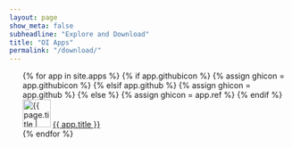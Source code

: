```yaml
---
layout: page
show_meta: false
subheadline: "Explore and Download"
title: "OI Apps"
permalink: "/download/"
---
```

<ul style="list-style: none;">
    {% for app in site.apps %}
		<!-- 1:{{app.githubicon}} 2:app.github 3:app.ref -->
		{% if app.githubicon %}
		{% assign ghicon = app.githubicon %}
		{% elsif app.github %}
		{% assign ghicon = app.github %}
		{% else %}
		{% assign ghicon = app.ref %}
		{% endif %}
		<li><img src="https://raw.githubusercontent.com/openintents/{{ ghicon }}/master/promotion/icons/ic_launcher_{{ghicon}}_512.png" width="50" alt="{{ page.title | escape_once }}"/>
		<a href="{{ site.url }}/{{ app.ref}}">{{ app.title }}</a></li>
    {% endfor %}
</ul>
